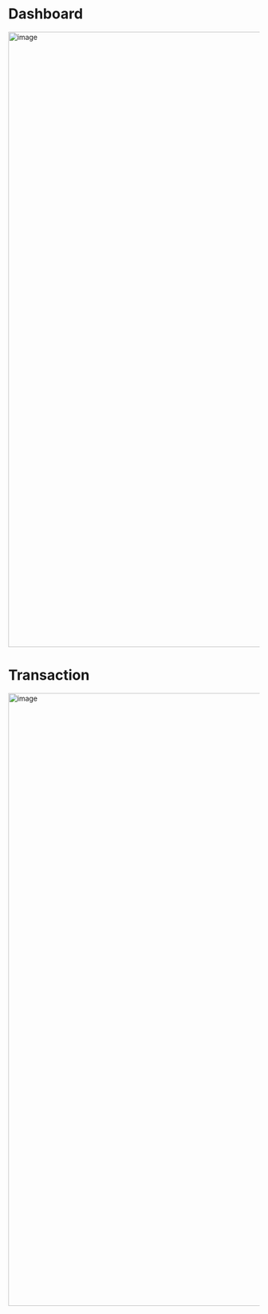 # Dashboard

<img width="2551" height="1231" alt="image" src="https://github.com/user-attachments/assets/18102197-172f-4d95-bcfb-9a807307501b" />

# Transaction

<img width="2552" height="1226" alt="image" src="https://github.com/user-attachments/assets/80cae955-7e5e-4360-bc79-3e5f14509c7b" />
